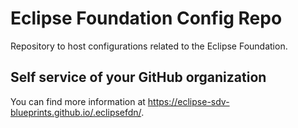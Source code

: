 # Eclipse Foundation Config Repo

Repository to host configurations related to the Eclipse Foundation.

## Self service of your GitHub organization

You can find more information at <https://eclipse-sdv-blueprints.github.io/.eclipsefdn/>.
